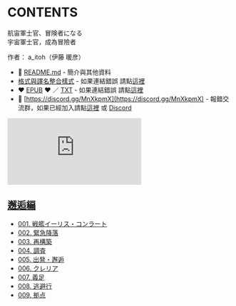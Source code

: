 # CONTENTS

航宙軍士官、冒険者になる  
宇宙軍士官，成為冒險者  

作者： a_itoh（伊藤 暖彦）  



- :closed_book: [README.md](README.md) - 簡介與其他資料
- [格式與譯名整合樣式](https://github.com/bluelovers/node-novel/blob/master/lib/locales/%E8%88%AA%E5%AE%99%E8%BB%8D%E5%A3%AB%E5%AE%98%E3%80%81%E5%86%92%E9%99%BA%E8%80%85%E3%81%AB%E3%81%AA%E3%82%8B.ts) - 如果連結錯誤 請點[這裡](https://github.com/bluelovers/node-novel/blob/master/lib/locales/)
-  :heart: [EPUB](https://gitlab.com/demonovel/epub-txt/blob/master/syosetu/%E5%AE%87%E5%AE%99%E8%BB%8D%E5%A3%AB%E5%AE%98%EF%BC%8C%E6%88%90%E7%82%BA%E5%86%92%E9%9A%AA%E8%80%85.epub) :heart:  ／ [TXT](https://gitlab.com/demonovel/epub-txt/blob/master/syosetu/out/%E5%AE%87%E5%AE%99%E8%BB%8D%E5%A3%AB%E5%AE%98%EF%BC%8C%E6%88%90%E7%82%BA%E5%86%92%E9%9A%AA%E8%80%85.out.txt) - 如果連結錯誤 請點[這裡](https://gitlab.com/demonovel/epub-txt/blob/master/syosetu/syosetu)
- :mega: [https://discord.gg/MnXkpmX](https://discord.gg/MnXkpmX) - 報錯交流群，如果已經加入請點[這裡](https://discordapp.com/channels/467794087769014273/467794088285175809) 或 [Discord](https://discordapp.com/channels/@me)


![導航目錄](https://chart.apis.google.com/chart?cht=qr&chs=150x150&chl=https://gitlab.com/novel-group/txt-source/blob/master/syosetu/航宙軍士官、冒険者になる/導航目錄.md "導航目錄")




## [邂逅編](00000_%E9%82%82%E9%80%85%E7%B7%A8)

- [001. 戦艦イーリス・コンラート](00000_%E9%82%82%E9%80%85%E7%B7%A8/00010_001.%20%E6%88%A6%E8%89%A6%E3%82%A4%E3%83%BC%E3%83%AA%E3%82%B9%E3%83%BB%E3%82%B3%E3%83%B3%E3%83%A9%E3%83%BC%E3%83%88.txt)
- [002. 緊急降落](00000_%E9%82%82%E9%80%85%E7%B7%A8/00020_002.%20%E7%B7%8A%E6%80%A5%E9%99%8D%E8%90%BD.txt)
- [003. 再構築](00000_%E9%82%82%E9%80%85%E7%B7%A8/00030_003.%20%E5%86%8D%E6%A7%8B%E7%AF%89.txt)
- [004. 調査](00000_%E9%82%82%E9%80%85%E7%B7%A8/00040_004.%20%E8%AA%BF%E6%9F%BB.txt)
- [005. 出発・邂逅](00000_%E9%82%82%E9%80%85%E7%B7%A8/00050_005.%20%E5%87%BA%E7%99%BA%E3%83%BB%E9%82%82%E9%80%85.txt)
- [006. クレリア](00000_%E9%82%82%E9%80%85%E7%B7%A8/00060_006.%20%E3%82%AF%E3%83%AC%E3%83%AA%E3%82%A2.txt)
- [007. 義足](00000_%E9%82%82%E9%80%85%E7%B7%A8/00070_007.%20%E7%BE%A9%E8%B6%B3.txt)
- [008. 逃避行](00000_%E9%82%82%E9%80%85%E7%B7%A8/00080_008.%20%E9%80%83%E9%81%BF%E8%A1%8C.txt)
- [009. 拠点](00000_%E9%82%82%E9%80%85%E7%B7%A8/00090_009.%20%E6%8B%A0%E7%82%B9.txt)

